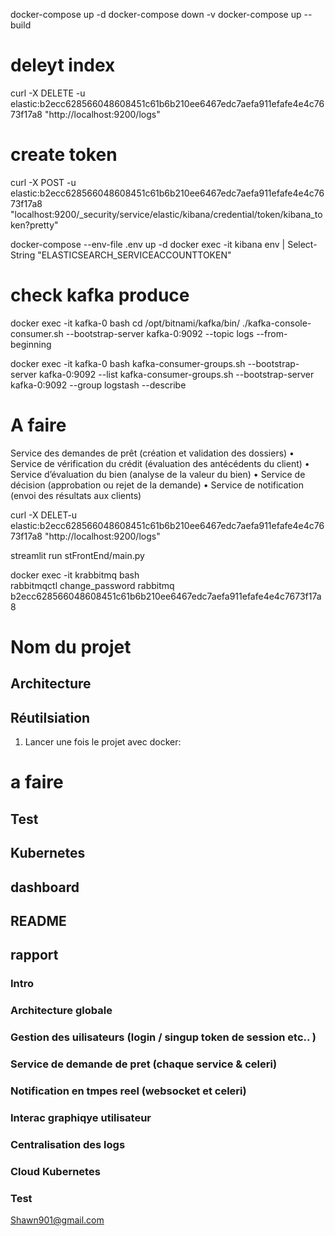 docker-compose up -d
docker-compose down -v
docker-compose up --build

# deleyt index
curl -X DELETE -u elastic:b2ecc628566048608451c61b6b210ee6467edc7aefa911efafe4e4c7673f17a8 "http://localhost:9200/logs"

#  create token
curl -X POST -u elastic:b2ecc628566048608451c61b6b210ee6467edc7aefa911efafe4e4c7673f17a8 "localhost:9200/_security/service/elastic/kibana/credential/token/kibana_token?pretty"

docker-compose --env-file .env up -d
docker exec -it kibana env | Select-String "ELASTICSEARCH_SERVICEACCOUNTTOKEN"

# check kafka produce
docker exec -it kafka-0 bash
cd /opt/bitnami/kafka/bin/
./kafka-console-consumer.sh --bootstrap-server kafka-0:9092 --topic logs --from-beginning

docker exec -it kafka-0 bash
kafka-consumer-groups.sh --bootstrap-server kafka-0:9092 --list
kafka-consumer-groups.sh --bootstrap-server kafka-0:9092 --group logstash --describe

# A faire 
Service des demandes de prêt (création et validation des dossiers)
• Service de vérification du crédit (évaluation des antécédents du client)
• Service d’évaluation du bien (analyse de la valeur du bien)
• Service de décision (approbation ou rejet de la demande)
• Service de notification (envoi des résultats aux clients)

 curl -X DELET-u elastic:b2ecc628566048608451c61b6b210ee6467edc7aefa911efafe4e4c7673f17a8 "http://localhost:9200/logs"

streamlit run stFrontEnd/main.py

docker exec -it krabbitmq bash      
rabbitmqctl change_password rabbitmq b2ecc628566048608451c61b6b210ee6467edc7aefa911efafe4e4c7673f17a8

# Nom du projet
## Architecture 
## Réutilsiation 
1. Lancer une fois le projet avec docker:

# a faire 
## Test
## Kubernetes
## dashboard

## README
## rapport
### Intro
### Architecture globale 
### Gestion des uilisateurs (login / singup token de session etc.. )
### Service de demande de pret (chaque service & celeri)
### Notification en tmpes reel (websocket et celeri)
### Interac graphiqye utilisateur
### Centralisation des logs
### Cloud Kubernetes
### Test 


Shawn901@gmail.com